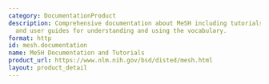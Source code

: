 ```yaml
---
category: DocumentationProduct
description: Comprehensive documentation about MeSH including tutorials, webinars,
  and user guides for understanding and using the vocabulary.
format: http
id: mesh.documentation
name: MeSH Documentation and Tutorials
product_url: https://www.nlm.nih.gov/bsd/disted/mesh.html
layout: product_detail
---
```

